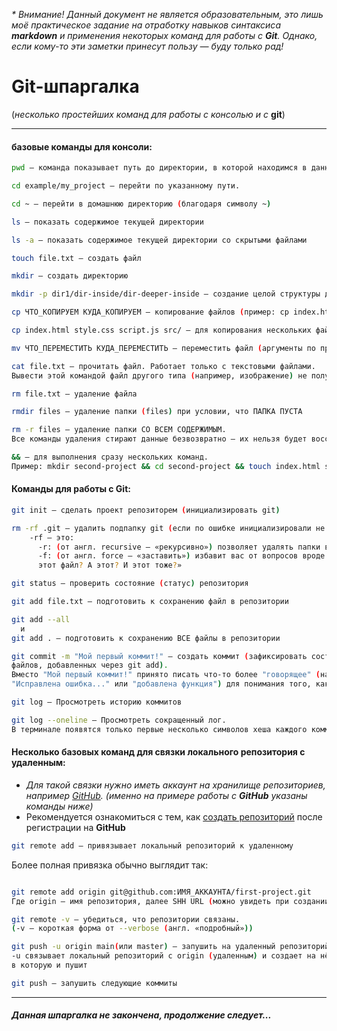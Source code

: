 _\* Внимание! Данный документ не является образовательным, это лишь моё практическое задание на отработку навыков синтаксиса **markdown** и применения некоторых команд для работы с **Git**. Однако, если кому-то эти заметки принесут пользу — буду только рад!_

# Git-шпаргалка

(_несколько простейших команд для работы с консолью и с_ **git**)

---

#### базовые команды для консоли:

```bash
pwd — команда показывает путь до директории, в которой находимся в данный момент
```

```bash
cd example/my_project — перейти по указанному пути.
```

```bash
cd ~ — перейти в домашнюю директорию (благодаря символу ~)
```

```bash
ls — показать содержимое текущей директории
```

```bash
ls -a — показать содержимое текущей директории со скрытыми файлами
```

```bash
touch file.txt — создать файл
```

```bash
mkdir — создать директорию
```

```bash
mkdir -p dir1/dir-inside/dir-deeper-inside — создание целой структуры директорий
```

```bash
cp ЧТО_КОПИРУЕМ КУДА_КОПИРУЕМ — копирование файлов (пример: cp index.html src/)
```

```bash
cp index.html style.css script.js src/ — для копирования нескольких файлов
```

```bash
mv ЧТО_ПЕРЕМЕСТИТЬ КУДА_ПЕРЕМЕСТИТЬ — переместить файл (аргументы по принципу копирования)
```

```bash
cat file.txt — прочитать файл. Работает только с текстовыми файлами.
Вывести этой командой файл другого типа (например, изображение) не получится!
```

```bash
rm file.txt — удаление файла
```

```bash
rmdir files — удаление папки (files) при условии, что ПАПКА ПУСТА
```

```bash
rm -r files — удаление папки СО ВСЕМ СОДЕРЖИМЫМ.
Все команды удаления стирают данные безвозвратно — их нельзя будет восстановить из корзины!
```

```bash
&& — для выполнения сразу нескольких команд.
Пример: mkdir second-project && cd second-project && touch index.html style.css
```

#### Команды для работы с Git:

```bash
git init — сделать проект репозиторем (инициализировать git)
```

```bash
rm -rf .git — удалить подпапку git (если по ошибке инициализировали не в той директории)
    -rf — это:
      -r: (от англ. recursive — «рекурсивно») позволяет удалять папки вместе с их содержимым
      -f: (от англ. force — «заставить») избавит вас от вопросов вроде «Вы точно хотите удалить
      этот файл? А этот? И этот тоже?»
```

```bash
git status — проверить состояние (статус) репозитория
```

```bash
git add file.txt — подготовить к сохранению файл в репозитории
```

```bash
git add --all
  и
git add . — подготовить к сохранению ВСЕ файлы в репозитории
```

```bash
git commit -m "Мой первый коммит!" — создать коммит (зафиксировать состояние
файлов, добавленных через git add).
Вместо "Мой первый коммит!" принято писать что-то более "говорящее" (например
"Исправлена ошибка..." или "добавлена функция") для понимания того, какие внесены изменения.
```

```bash
git log — Просмотреть историю коммитов
```

```bash
git log --oneline — Просмотреть сокращенный лог.
В терминале появятся только первые несколько символов хеша каждого коммита и их комментарии.
```

#### Несколько базовых команд для связки локального репозитория с удаленным:

- _Для такой связки нужно иметь аккаунт на хранилище репозиториев, например [GitHub](https://github.com/).
  (именно на примере работы с **GitHub** указаны команды ниже)_
- Рекомендуется ознакомиться с тем, как [создать репозиторий](https://docs.github.com/ru/get-started/quickstart/create-a-repo) после регистрации на **GitHub**

```bash
git remote add — привязывает локальный репозиторий к удаленному
```

Более полная привязка обычно выглядит так:

```bash

git remote add origin git@github.com:ИМЯ_АККАУНТА/first-project.git
Где origin — имя репозитория, далее SHH URL (можно увидеть при создании удаленного репозитория)
```

```bash
git remote -v — убедиться, что репозитории связаны.
(-v — короткая форма от --verbose (англ. «подробный»))
```

```bash
git push -u origin main(или master) — запушить на удаленный репозиторий самый первый коммит.
-u связывает локальный репозиторий с origin (удаленным) и создает на нём ветку main,
в которую и пушит
```

```bash
git push — запушить следующие коммиты
```

---

##### Данная шпаргалка не закончена, продолжение следует...
